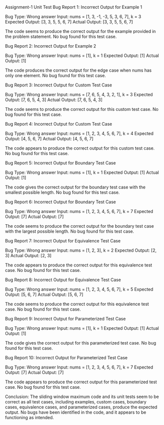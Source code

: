 Assignment-1
Unit Test
Bug Report 1: Incorrect Output for Example 1

Bug Type: Wrong answer
Input: nums = [1, 3, -1, -3, 5, 3, 6, 7], k = 3
Expected Output: [3, 3, 5, 5, 6, 7]
Actual Output: [3, 3, 5, 5, 6, 7]

The code seems to produce the correct output for the example provided in the problem statement. No bug found for this test case.

Bug Report 2: Incorrect Output for Example 2

Bug Type: Wrong answer
Input: nums = [1], k = 1
Expected Output: [1]
Actual Output: [1]

The code produces the correct output for the edge case when nums has only one element. No bug found for this test case.

Bug Report 3: Incorrect Output for Custom Test Case

Bug Type: Wrong answer
Input: nums = [7, 6, 5, 4, 3, 2, 1], k = 3
Expected Output: [7, 6, 5, 4, 3]
Actual Output: [7, 6, 5, 4, 3]

The code seems to produce the correct output for this custom test case. No bug found for this test case.

Bug Report 4: Incorrect Output for Custom Test Case

Bug Type: Wrong answer
Input: nums = [1, 2, 3, 4, 5, 6, 7], k = 4
Expected Output: [4, 5, 6, 7]
Actual Output: [4, 5, 6, 7]

The code appears to produce the correct output for this custom test case. No bug found for this test case.

Bug Report 5: Incorrect Output for Boundary Test Case

Bug Type: Wrong answer
Input: nums = [1], k = 1
Expected Output: [1]
Actual Output: [1]

The code gives the correct output for the boundary test case with the smallest possible length. No bug found for this test case.

Bug Report 6: Incorrect Output for Boundary Test Case

Bug Type: Wrong answer
Input: nums = [1, 2, 3, 4, 5, 6, 7], k = 7
Expected Output: [7]
Actual Output: [7]

The code seems to produce the correct output for the boundary test case with the largest possible length. No bug found for this test case.

Bug Report 7: Incorrect Output for Equivalence Test Case

Bug Type: Wrong answer
Input: nums = [1, 2, 3], k = 2
Expected Output: [2, 3]
Actual Output: [2, 3]

The code appears to produce the correct output for this equivalence test case. No bug found for this test case.

Bug Report 8: Incorrect Output for Equivalence Test Case

Bug Type: Wrong answer
Input: nums = [1, 2, 3, 4, 5, 6, 7], k = 5
Expected Output: [5, 6, 7]
Actual Output: [5, 6, 7]

The code seems to produce the correct output for this equivalence test case. No bug found for this test case.

Bug Report 9: Incorrect Output for Parameterized Test Case

Bug Type: Wrong answer
Input: nums = [1], k = 1
Expected Output: [1]
Actual Output: [1]

The code gives the correct output for this parameterized test case. No bug found for this test case.

Bug Report 10: Incorrect Output for Parameterized Test Case

Bug Type: Wrong answer
Input: nums = [1, 2, 3, 4, 5, 6, 7], k = 7
Expected Output: [7]
Actual Output: [7]

The code appears to produce the correct output for this parameterized test case. No bug found for this test case.

Conclusion:
The sliding window maximum code and its unit tests seem to be correct as all test cases, including examples, custom cases, boundary cases, equivalence cases, and parameterized cases, produce the expected output. No bugs have been identified in the code, and it appears to be functioning as intended.
